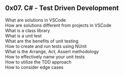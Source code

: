 ## 0x07. C# - Test Driven Development

What are solutions in VSCode\
How are solutions different from projects in VSCode\
What is a class library\
What is a unit test\
What are the benefits of unit testing\
How to create and run tests using NUnit\
What is the Arrange, Act, Assert methodology\
How to effectively name your unit tests\
How to utilize the TDD approach\
How to consider edge cases
